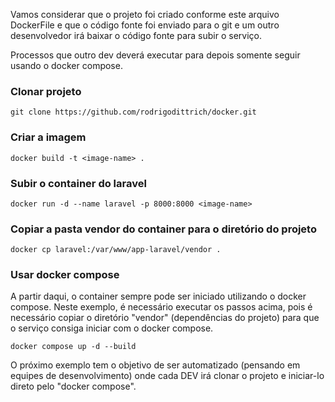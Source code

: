 Vamos considerar que o projeto foi criado conforme este arquivo DockerFile e que o código fonte foi enviado para o git e um outro desenvolvedor irá baixar o código fonte para subir o serviço.

Processos que outro dev deverá executar para depois somente seguir usando o docker compose.

### Clonar projeto
```
git clone https://github.com/rodrigodittrich/docker.git
```

### Criar a imagem
```
docker build -t <image-name> .
```

### Subir o container do laravel
```
docker run -d --name laravel -p 8000:8000 <image-name>
```

### Copiar a pasta vendor do container para o diretório do projeto
```
docker cp laravel:/var/www/app-laravel/vendor .
```

### Usar docker compose
A partir daqui, o container sempre pode ser iniciado utilizando o docker compose. Neste exemplo, é necessário executar os passos acima, pois é necessário copiar o diretório "vendor" (dependências do projeto) para que o serviço consiga iniciar com o docker compose.

```
docker compose up -d --build
```

O próximo exemplo tem o objetivo de ser automatizado (pensando em equipes de desenvolvimento) onde cada DEV irá clonar o projeto e iniciar-lo direto pelo "docker compose".